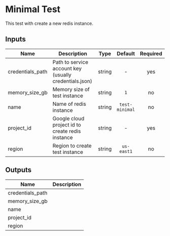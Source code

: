# Minimal Test

This test with create a new redis instance.

[^]: (autogen_docs_start)


## Inputs

| Name | Description | Type | Default | Required |
|------|-------------|:----:|:-----:|:-----:|
| credentials_path | Path to service account key (usually credentials.json) | string | - | yes |
| memory_size_gb | Memory size of test instance | string | `1` | no |
| name | Name of redis instance | string | `test-minimal` | no |
| project_id | Google cloud project id to create redis instance | string | - | yes |
| region | Region to create test instance | string | `us-east1` | no |

## Outputs

| Name | Description |
|------|-------------|
| credentials_path |  |
| memory_size_gb |  |
| name |  |
| project_id |  |
| region |  |

[^]: (autogen_docs_end)
